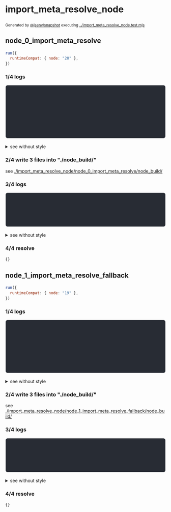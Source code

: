 # import_meta_resolve_node

<sub>
  Generated by <a href="https://github.com/jsenv/core/tree/main/packages/independent/snapshot">@jsenv/snapshot</a> executing <a href="../import_meta_resolve_node.test.mjs">../import_meta_resolve_node.test.mjs</a>
</sub>

## node_0_import_meta_resolve

```js
run({
  runtimeCompat: { node: "20" },
})
```

### 1/4 logs

![img](import_meta_resolve_node/node_0_import_meta_resolve/log_group.svg)

<details>
  <summary>see without style</summary>

```console

build "./index.js"
⠋ generate source graph
✔ generate source graph (done in <X> second)
⠋ bundle "js_module"
✔ bundle "js_module" (done in <X> second)
⠋ generate build graph
✔ generate build graph (done in <X> second)
⠋ write files in build directory

```

</details>


### 2/4 write 3 files into "./node_build/"

see [./import_meta_resolve_node/node_0_import_meta_resolve/node_build/](./import_meta_resolve_node/node_0_import_meta_resolve/node_build/)

### 3/4 logs

![img](import_meta_resolve_node/node_0_import_meta_resolve/log_group_1.svg)

<details>
  <summary>see without style</summary>

```console
✔ write files in build directory (done in <X> second)
--- build files ---  
- js   : 2 (322 B / 69 %)
- json : 1 (142 B / 31 %)
- total: 3 (464 B / 100 %)
--------------------
```

</details>


### 4/4 resolve

```js
{}
```

## node_1_import_meta_resolve_fallback

```js
run({
  runtimeCompat: { node: "19" },
})
```

### 1/4 logs

![img](import_meta_resolve_node/node_1_import_meta_resolve_fallback/log_group.svg)

<details>
  <summary>see without style</summary>

```console

build "./index.js"
⠋ generate source graph
✔ generate source graph (done in <X> second)
⠋ bundle "js_module"
✔ bundle "js_module" (done in <X> second)
⠋ generate build graph
✔ generate build graph (done in <X> second)
⠋ write files in build directory

```

</details>


### 2/4 write 3 files into "./node_build/"

see [./import_meta_resolve_node/node_1_import_meta_resolve_fallback/node_build/](./import_meta_resolve_node/node_1_import_meta_resolve_fallback/node_build/)

### 3/4 logs

![img](import_meta_resolve_node/node_1_import_meta_resolve_fallback/log_group_1.svg)

<details>
  <summary>see without style</summary>

```console
✔ write files in build directory (done in <X> second)
--- build files ---  
- js   : 2 (362 B / 72 %)
- json : 1 (142 B / 28 %)
- total: 3 (504 B / 100 %)
--------------------
```

</details>


### 4/4 resolve

```js
{}
```